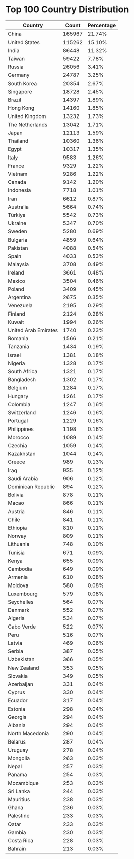 # Top 100 Country Distribution
| Country | Count | Percentage |
|----|----|----|
| China | 165967 | 21.74% |
| United States | 115262 | 15.10% |
| India | 86448 | 11.32% |
| Taiwan | 59422 | 7.78% |
| Russia | 26056 | 3.41% |
| Germany | 24787 | 3.25% |
| South Korea | 20354 | 2.67% |
| Singapore | 18728 | 2.45% |
| Brazil | 14397 | 1.89% |
| Hong Kong | 14160 | 1.85% |
| United Kingdom | 13232 | 1.73% |
| The Netherlands | 13042 | 1.71% |
| Japan | 12113 | 1.59% |
| Thailand | 10360 | 1.36% |
| Egypt | 10317 | 1.35% |
| Italy | 9583 | 1.26% |
| France | 9329 | 1.22% |
| Vietnam | 9286 | 1.22% |
| Canada | 9142 | 1.20% |
| Indonesia | 7718 | 1.01% |
| Iran | 6612 | 0.87% |
| Australia | 5664 | 0.74% |
| Türkiye | 5542 | 0.73% |
| Ukraine | 5347 | 0.70% |
| Sweden | 5280 | 0.69% |
| Bulgaria | 4859 | 0.64% |
| Pakistan | 4088 | 0.54% |
| Spain | 4033 | 0.53% |
| Malaysia | 3708 | 0.49% |
| Ireland | 3661 | 0.48% |
| Mexico | 3504 | 0.46% |
| Poland | 3409 | 0.45% |
| Argentina | 2675 | 0.35% |
| Venezuela | 2195 | 0.29% |
| Finland | 2124 | 0.28% |
| Kuwait | 1994 | 0.26% |
| United Arab Emirates | 1740 | 0.23% |
| Romania | 1566 | 0.21% |
| Tanzania | 1434 | 0.19% |
| Israel | 1381 | 0.18% |
| Nigeria | 1328 | 0.17% |
| South Africa | 1321 | 0.17% |
| Bangladesh | 1302 | 0.17% |
| Belgium | 1284 | 0.17% |
| Hungary | 1261 | 0.17% |
| Colombia | 1247 | 0.16% |
| Switzerland | 1246 | 0.16% |
| Portugal | 1229 | 0.16% |
| Philippines | 1198 | 0.16% |
| Morocco | 1089 | 0.14% |
| Czechia | 1059 | 0.14% |
| Kazakhstan | 1044 | 0.14% |
| Greece | 989 | 0.13% |
| Iraq | 935 | 0.12% |
| Saudi Arabia | 906 | 0.12% |
| Dominican Republic | 894 | 0.12% |
| Bolivia | 878 | 0.11% |
| Macao | 866 | 0.11% |
| Austria | 846 | 0.11% |
| Chile | 841 | 0.11% |
| Ethiopia | 810 | 0.11% |
| Norway | 809 | 0.11% |
| Lithuania | 748 | 0.10% |
| Tunisia | 671 | 0.09% |
| Kenya | 655 | 0.09% |
| Cambodia | 649 | 0.09% |
| Armenia | 610 | 0.08% |
| Moldova | 580 | 0.08% |
| Luxembourg | 579 | 0.08% |
| Seychelles | 564 | 0.07% |
| Denmark | 552 | 0.07% |
| Algeria | 534 | 0.07% |
| Cabo Verde | 522 | 0.07% |
| Peru | 516 | 0.07% |
| Latvia | 469 | 0.06% |
| Serbia | 387 | 0.05% |
| Uzbekistan | 366 | 0.05% |
| New Zealand | 353 | 0.05% |
| Slovakia | 349 | 0.05% |
| Azerbaijan | 331 | 0.04% |
| Cyprus | 330 | 0.04% |
| Ecuador | 317 | 0.04% |
| Estonia | 298 | 0.04% |
| Georgia | 294 | 0.04% |
| Albania | 294 | 0.04% |
| North Macedonia | 290 | 0.04% |
| Belarus | 287 | 0.04% |
| Uruguay | 278 | 0.04% |
| Mongolia | 263 | 0.03% |
| Nepal | 257 | 0.03% |
| Panama | 254 | 0.03% |
| Mozambique | 253 | 0.03% |
| Sri Lanka | 244 | 0.03% |
| Mauritius | 238 | 0.03% |
| Ghana | 236 | 0.03% |
| Palestine | 233 | 0.03% |
| Qatar | 233 | 0.03% |
| Gambia | 230 | 0.03% |
| Costa Rica | 228 | 0.03% |
| Bahrain | 213 | 0.03% |
